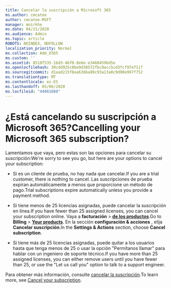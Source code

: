 ```yaml
---
title: Cancelar la suscripción a Microsoft 365
ms.author: cmcatee
author: cmcatee-MSFT
manager: mnirkhe
ms.date: 04/21/2020
ms.audience: Admin
ms.topic: article
ROBOTS: NOINDEX, NOFOLLOW
localization_priority: Normal
ms.collection: Adm_O365
ms.custom: ''
ms.assetid: 8518f535-1bd3-4bf0-8e6e-e3468459bd5e
ms.openlocfilehash: 30cdd925c0be9d38572fbc9acc5cd3fcf97ef11f
ms.sourcegitcommit: d1aad215f8aa636ba89c93a13a0c9d90e997f752
ms.translationtype: MT
ms.contentlocale: es-ES
ms.lasthandoff: 05/06/2020
ms.locfileid: "44061688"
---
```

# <a name="cancelling-your-microsoft-365-subscription"></a><span data-ttu-id="87d26-102">¿Está cancelando su suscripción a Microsoft 365?</span><span class="sxs-lookup"><span data-stu-id="87d26-102">Cancelling your Microsoft 365 subscription?</span></span>

<span data-ttu-id="87d26-103">Lamentamos que vaya, pero estas son las opciones para cancelar su suscripción:</span><span class="sxs-lookup"><span data-stu-id="87d26-103">We're sorry to see you go, but here are your options to cancel your subscription:</span></span>
  
- <span data-ttu-id="87d26-104">Si es un cliente de prueba, no hay nada que cancelar.</span><span class="sxs-lookup"><span data-stu-id="87d26-104">If you are a trial customer, there is nothing to cancel.</span></span> <span data-ttu-id="87d26-105">Las suscripciones de prueba expiran automáticamente a menos que proporcione un método de pago.</span><span class="sxs-lookup"><span data-stu-id="87d26-105">Trial subscriptions expire automatically unless you provide a payment method.</span></span>

- <span data-ttu-id="87d26-106">Si tiene menos de 25 licencias asignadas, puede cancelar la suscripción en línea.</span><span class="sxs-lookup"><span data-stu-id="87d26-106">If you have fewer than 25 assigned licenses, you can cancel your subscription online.</span></span> <span data-ttu-id="87d26-107">Vaya a **facturación** \> **[de los productos](https://go.microsoft.com/fwlink/p/?linkid=842054)**.</span><span class="sxs-lookup"><span data-stu-id="87d26-107">Go to **Billing** \> **[Your products](https://go.microsoft.com/fwlink/p/?linkid=842054)**.</span></span> <span data-ttu-id="87d26-108">En la sección **configuración & acciones** , elija **Cancelar suscripción**.</span><span class="sxs-lookup"><span data-stu-id="87d26-108">In the **Settings & Actions** section, choose **Cancel subscription**.</span></span>

- <span data-ttu-id="87d26-109">Si tiene más de 25 licencias asignadas, puede quitar a los usuarios hasta que tenga menos de 25 o usar la opción "Permítanos llamar" para hablar con un ingeniero de soporte técnico.</span><span class="sxs-lookup"><span data-stu-id="87d26-109">If you have more than 25 assigned licenses, you can either remove users until you have fewer than 25, or use the "Let us call you" option to talk to a support engineer.</span></span>

<span data-ttu-id="87d26-110">Para obtener más información, consulte [cancelar la suscripción](https://docs.microsoft.com/office365/admin/subscriptions-and-billing/cancel-your-subscription).</span><span class="sxs-lookup"><span data-stu-id="87d26-110">To learn more, see [Cancel your subscription](https://docs.microsoft.com/office365/admin/subscriptions-and-billing/cancel-your-subscription).</span></span>